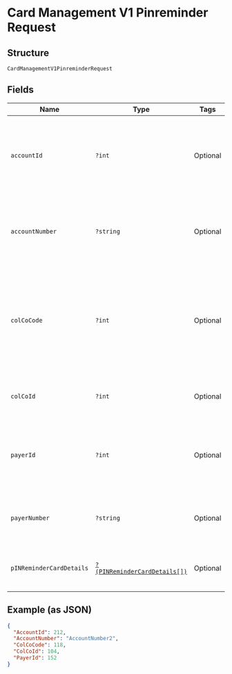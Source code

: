 
# Card Management V1 Pinreminder Request

## Structure

`CardManagementV1PinreminderRequest`

## Fields

| Name | Type | Tags | Description | Getter | Setter |
|  --- | --- | --- | --- | --- | --- |
| `accountId` | `?int` | Optional | Account Id of the customer.<br /><br>Optional if AccountNumber is passed, else Mandatory.<br /><br>This input is a search criterion, if given. | getAccountId(): ?int | setAccountId(?int accountId): void |
| `accountNumber` | `?string` | Optional | Account Number of the customer.<br /><br>Optional if AccountId is passed, else Mandatory.<br /><br>This input is a search criterion, if given. | getAccountNumber(): ?string | setAccountNumber(?string accountNumber): void |
| `colCoCode` | `?int` | Optional | Collecting Company Code (Shell Code) of the selected payer. <br /><br>Mandatory for serviced OUs such as Romania, Latvia, Lithuania, Estonia, Ukraine etc. <br /><br>It is optional for other countries if ColCoID is provided. | getColCoCode(): ?int | setColCoCode(?int colCoCode): void |
| `colCoId` | `?int` | Optional | Collecting Company Id of the selected payer<br /><br>Optional if ColCoCode is passed else Mandatory. | getColCoId(): ?int | setColCoId(?int colCoId): void |
| `payerId` | `?int` | Optional | Payer Id (i.e. Customer Id of the Payment Customer of the selected payer.<br /><br>Optional if PayerNumber is passed else Mandatory | getPayerId(): ?int | setPayerId(?int payerId): void |
| `payerNumber` | `?string` | Optional | Payer Number (Ex: GB000000123) of the selected payer.<br /><br>Optional if PayerId is passed else Mandatory | getPayerNumber(): ?string | setPayerNumber(?string payerNumber): void |
| `pINReminderCardDetails` | [`?(PINReminderCardDetails[])`](../../doc/models/pin-reminder-card-details.md) | Optional | List of PINReminderCardDetails entity. The fields of this entity are described below. | getPINReminderCardDetails(): ?array | setPINReminderCardDetails(?array pINReminderCardDetails): void |

## Example (as JSON)

```json
{
  "AccountId": 212,
  "AccountNumber": "AccountNumber2",
  "ColCoCode": 118,
  "ColCoId": 104,
  "PayerId": 152
}
```

